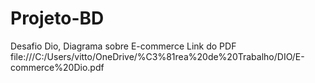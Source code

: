 # Projeto-BD
Desafio Dio, Diagrama sobre E-commerce
Link do PDF
file:///C:/Users/vitto/OneDrive/%C3%81rea%20de%20Trabalho/DIO/E-commerce%20Dio.pdf
